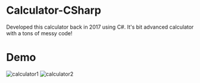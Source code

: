 # Calculator-CSharp
Developed this calculator back in 2017 using C#. It's bit advanced calculator with a tons of messy code!

# Demo
<img src="demo/calculator-1.png" title="calculator1"/>

<img src="demo/calculator-2.png" title="calculator2"/>
